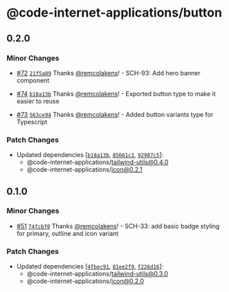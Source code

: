 # @code-internet-applications/button

## 0.2.0

### Minor Changes

- [#72](https://github.com/code-internet-applications/cbt-hydrogen/pull/72)
  [`21f5a89`](https://github.com/code-internet-applications/cbt-hydrogen/commit/21f5a89c63988ca10444b86a8b5e7205a219fec9)
  Thanks [@remcolakens](https://github.com/remcolakens)! - SCH-93: Add hero
  banner component

- [#74](https://github.com/code-internet-applications/cbt-hydrogen/pull/74)
  [`b18a13b`](https://github.com/code-internet-applications/cbt-hydrogen/commit/b18a13bd0b95bdb9fb8bf492c0ff471a0a594408)
  Thanks [@remcolakens](https://github.com/remcolakens)! - Exported button type
  to make it easier to reuse

- [#73](https://github.com/code-internet-applications/cbt-hydrogen/pull/73)
  [`563ce94`](https://github.com/code-internet-applications/cbt-hydrogen/commit/563ce94141d7535664e51bdd6190761a70d16164)
  Thanks [@remcolakens](https://github.com/remcolakens)! - Added button variants
  type for Typescript

### Patch Changes

- Updated dependencies
  [[`b18a13b`](https://github.com/code-internet-applications/cbt-hydrogen/commit/b18a13bd0b95bdb9fb8bf492c0ff471a0a594408),
  [`85661c1`](https://github.com/code-internet-applications/cbt-hydrogen/commit/85661c187763889d037909a68fc718b3e7280c80),
  [`92907c5`](https://github.com/code-internet-applications/cbt-hydrogen/commit/92907c5c2d639caf3e987616207a12faeabb12c7)]:
  - @code-internet-applications/tailwind-utils@0.4.0
  - @code-internet-applications/icon@0.2.1

## 0.1.0

### Minor Changes

- [#51](https://github.com/code-internet-applications/cbt-hydrogen/pull/51)
  [`74fcbf0`](https://github.com/code-internet-applications/cbt-hydrogen/commit/74fcbf0534171aac99555a9eac934e15f78d15e0)
  Thanks [@remcolakens](https://github.com/remcolakens)! - SCH-33: add basic
  badge styling for primary, outline and icon variant

### Patch Changes

- Updated dependencies
  [[`4fbec91`](https://github.com/code-internet-applications/cbt-hydrogen/commit/4fbec9159ed266724d0e01ab92da3b76218d381e),
  [`81ee2f9`](https://github.com/code-internet-applications/cbt-hydrogen/commit/81ee2f9e4e5caf8c78015b66b522fb686c14541e),
  [`f226d16`](https://github.com/code-internet-applications/cbt-hydrogen/commit/f226d1647339adaf7c7752f0eaf17f9f4e099624)]:
  - @code-internet-applications/tailwind-utils@0.3.0
  - @code-internet-applications/icon@0.2.0

